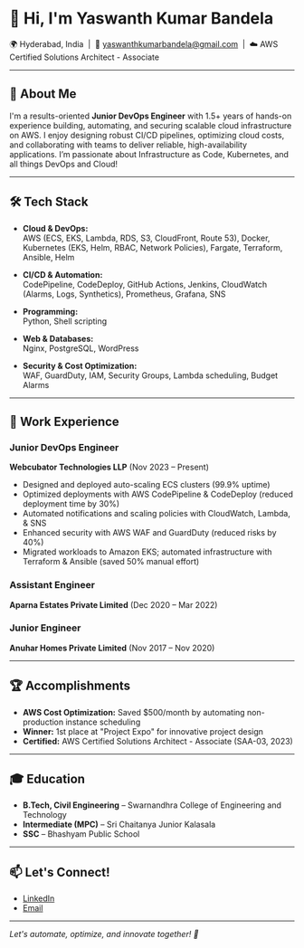 # 👋 Hi, I'm Yaswanth Kumar Bandela

🌍 Hyderabad, India &nbsp;|&nbsp; 📧 yaswanthkumarbandela@gmail.com &nbsp;|&nbsp; ☁️ AWS Certified Solutions Architect - Associate

---

## 🚀 About Me

I'm a results-oriented **Junior DevOps Engineer** with 1.5+ years of hands-on experience building, automating, and securing scalable cloud infrastructure on AWS. I enjoy designing robust CI/CD pipelines, optimizing cloud costs, and collaborating with teams to deliver reliable, high-availability applications. I’m passionate about Infrastructure as Code, Kubernetes, and all things DevOps and Cloud!

---

## 🛠️ Tech Stack

- **Cloud & DevOps:**  
  AWS (ECS, EKS, Lambda, RDS, S3, CloudFront, Route 53), Docker, Kubernetes (EKS, Helm, RBAC, Network Policies), Fargate, Terraform, Ansible, Helm

- **CI/CD & Automation:**  
  CodePipeline, CodeDeploy, GitHub Actions, Jenkins, CloudWatch (Alarms, Logs, Synthetics), Prometheus, Grafana, SNS

- **Programming:**  
  Python, Shell scripting

- **Web & Databases:**  
  Nginx, PostgreSQL, WordPress

- **Security & Cost Optimization:**  
  WAF, GuardDuty, IAM, Security Groups, Lambda scheduling, Budget Alarms

---

## 💼 Work Experience

### Junior DevOps Engineer  
**Webcubator Technologies LLP** (Nov 2023 – Present)

- Designed and deployed auto-scaling ECS clusters (99.9% uptime)
- Optimized deployments with AWS CodePipeline & CodeDeploy (reduced deployment time by 30%)
- Automated notifications and scaling policies with CloudWatch, Lambda, & SNS
- Enhanced security with AWS WAF and GuardDuty (reduced risks by 40%)
- Migrated workloads to Amazon EKS; automated infrastructure with Terraform & Ansible (saved 50% manual effort)

### Assistant Engineer  
**Aparna Estates Private Limited** (Dec 2020 – Mar 2022)

### Junior Engineer  
**Anuhar Homes Private Limited** (Nov 2017 – Nov 2020)

---

## 🏆 Accomplishments

- **AWS Cost Optimization:** Saved $500/month by automating non-production instance scheduling
- **Winner:** 1st place at "Project Expo" for innovative project design
- **Certified:** AWS Certified Solutions Architect - Associate (SAA-03, 2023)

---

## 🎓 Education

- **B.Tech, Civil Engineering** – Swarnandhra College of Engineering and Technology
- **Intermediate (MPC)** – Sri Chaitanya Junior Kalasala
- **SSC** – Bhashyam Public School

---

## 📫 Let's Connect!

- [LinkedIn](https://www.linkedin.com/in/yaswanth-kumar-bandela-450b84244/)
- [Email](mailto:yaswanthkumarbandela@gmail.com)

---

*Let's automate, optimize, and innovate together! 🚀*

